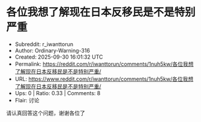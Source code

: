 # 各位我想了解现在日本反移民是不是特别严重

- Subreddit: r_iwanttorun
- Author: Ordinary-Warning-316
- Created: 2025-09-30 16:01:32 UTC
- Permalink: https://reddit.com/r/iwanttorun/comments/1nuh5kw/各位我想了解现在日本反移民是不是特别严重/
- URL: https://www.reddit.com/r/iwanttorun/comments/1nuh5kw/各位我想了解现在日本反移民是不是特别严重/
- Ups: 0 | Ratio: 0.33 | Comments: 8
- Flair: 讨论


请认真回答这个问题，谢谢各位了

